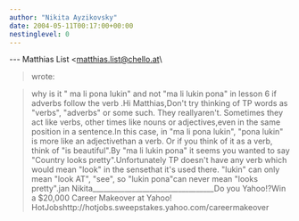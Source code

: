 ```yaml
---
author: "Nikita Ayzikovsky"
date: 2004-05-11T00:17:00+00:00
nestinglevel: 0
---
```

\---
 Matthias List <[matthias.list@chello.at](mailto://matthias.list@chello.at)\
> wrote:

> why is it " ma li pona lukin" and not "ma li lukin pona"
> in lesson 6 if adverbs follow the verb .Hi Matthias,Don't try thinking of TP words as "verbs", "adverbs" or some such. They reallyaren't. Sometimes they act like verbs, other times like nouns or adjectives,even in the same position in a sentence.In this case, in "ma li pona lukin", "pona lukin" is more like an adjectivethan a verb. Or if you think of it as a verb, think of "is beautiful".By "ma li lukin pona" it seems you wanted to say "Country looks pretty".Unfortunately TP doesn't have any verb which would mean "look" in the sensethat it's used there. "lukin" can only mean "look AT", "see", so "lukin pona"can never mean "looks pretty".jan Nikita\_\_\_\_\_\_\_\_\_\_\_\_\_\_\_\_\_\_\_\_\_\_\_\_\_\_\_\_\_\_\_\_\_\_Do you Yahoo!?Win a $20,000 Career Makeover at Yahoo! HotJobshttp://hotjobs.sweepstakes.yahoo.com/careermakeover